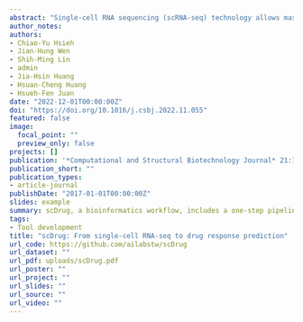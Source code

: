 ```yaml
---
abstract: "Single-cell RNA sequencing (scRNA-seq) technology allows massively parallel characterization of thousands of cells at the transcriptome level. scRNA-seq is emerging as an important tool to investigate the cellular components and their interactions in the tumor microenvironment. scRNA-seq is also used to reveal the association between tumor microenvironmental patterns and clinical outcomes and to dissect cell-specific effects of drug treatment in complex tissues. Recent advances in scRNA-seq have driven the discovery of biomarkers in diseases and therapeutic targets. Although methods for prediction of drug response using gene expression of scRNA-seq data have been proposed, an integrated tool from scRNA-seq analysis to drug discovery is required. We present scDrug as a bioinformatics workflow that includes a one-step pipeline to generate cell clustering for scRNA-seq data and two methods to predict drug treatments. The scDrug pipeline consists of three main modules: scRNA-seq analysis for identification of tumor cell subpopulations, functional annotation of cellular subclusters, and prediction of drug responses. scDrug enables the exploration of scRNA-seq data readily and facilitates the drug repurposing process. scDrug is freely available on GitHub at https://github.com/ailabstw/scDrug."
author_notes:
authors:
- Chiao-Yu Hsieh
- Jian-Hung Wen
- Shih-Ming Lin
- admin
- Jia-Hsin Huang
- Hsuan-Cheng Huang
- Hsueh-Fen Juan
date: "2022-12-01T00:00:00Z"
doi: "https://doi.org/10.1016/j.csbj.2022.11.055"
featured: false
image:
  focal_point: ""
  preview_only: false
projects: []
publication: '*Computational and Structural Biotechnology Journal* 21:150-157'
publication_short: ""
publication_types:
- article-journal
publishDate: "2017-01-01T00:00:00Z"
slides: example
summary: scDrug, a bioinformatics workflow, includes a one-step pipeline to generate cell clustering for scRNA-seq data and two methods to predict drug treatments.
tags:
- Tool development
title: "scDrug: From single-cell RNA-seq to drug response prediction"
url_code: https://github.com/ailabstw/scDrug
url_dataset: ""
url_pdf: uploads/scDrug.pdf
url_poster: ""
url_project: ""
url_slides: ""
url_source: ""
url_video: ""
---
```

